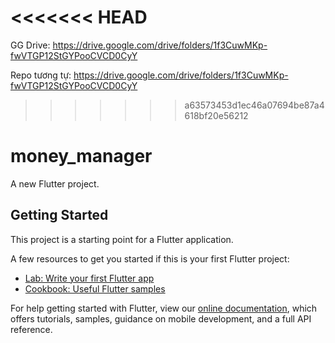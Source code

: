 <<<<<<< HEAD
=======
GG Drive: https://drive.google.com/drive/folders/1f3CuwMKp-fwVTGP12StGYPooCVCD0CyY

Repo tương tự: https://drive.google.com/drive/folders/1f3CuwMKp-fwVTGP12StGYPooCVCD0CyY

>>>>>>> a63573453d1ec46a07694be87a4618bf20e56212
# money_manager

A new Flutter project.

## Getting Started

This project is a starting point for a Flutter application.

A few resources to get you started if this is your first Flutter project:

- [Lab: Write your first Flutter app](https://flutter.dev/docs/get-started/codelab)
- [Cookbook: Useful Flutter samples](https://flutter.dev/docs/cookbook)

For help getting started with Flutter, view our
[online documentation](https://flutter.dev/docs), which offers tutorials,
samples, guidance on mobile development, and a full API reference.
